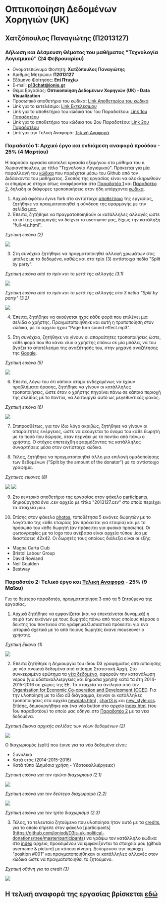 
# Οπτικοποίηση Δεδομένων Χορηγιών (UK)

## Χατζόπουλος Παναγιώτης (Π2013127)

### Δήλωση και Δέσμευση Θέματος του μαθήματος "Τεχνολογία Λογισμικού" (24 Φεβρουαρίου)
* Ονοματεπώνυμο Φοιτητή:  **Χατζόπουλος Παναγιώτης**
* Αριθμός Μητρώου: **Π2013127**
* Εξάμηνο Φοίτησης: **Επί Πτυχίω**
* E-mail: **p13chat@ionio.gr**
* Θέμα Εργασίας: **Οπτικοποίηση Δεδομένων Χορηγιών (UK) - Data Visualization**
* Προσωπικό αποθετήριο του κώδικα: [Link Αποθετηρίου του κώδικα](https://github.com/p13chat/D3js-uk-political-donations)
* Link για το εκτελέσιμο: [Link Εκτελέσιμου](https://p13chat.github.io/D3js-uk-political-donations/)
* Link για το αποθετήριο του κώδικα του 1ου Παραδοτέου: [Link 1ου Παραδοτέου](https://github.com/p13chat/D3js-uk-political-donations/tree/Paradoteo-1)
* Link για το αποθετήριο του κώδικα του 2ου Παραδοτέου: [Link 2ου Παραδοτέου](https://github.com/p13chat/D3js-uk-political-donations/tree/Paradoteo-2)
* Link για την Τελική Αναφορά: [Τελική Αναφορά](https://p13chat.github.io/final)

### Παραδοτέο 1: Αρχικό έργο και ενδιάμεση αναφορά προόδου - 25% (4 Μαρτίου)

Η παρούσα εργασία αποτελεί εργασία εξαμήνου στο μάθημα του κ. Χωριανόπουλου, με τίτλο "Τεχνολογία Λογισμικού". Πρόκειται για μία παραλλαγή του [κώδικα](https://github.com/neilhawkins/d3-uk-political-donations) που παρέχεται μέσω του Github από τον Διδάσκοντα του μαθήματος. Σκοπός της εργασίας είναι να ολοκληρωθούν οι επιμέρους στόχοι όπως αναφέρονται στα [Παραδοτέο 1](https://github.com/ioniodi/D3js-uk-political-donations/issues/16) και [Παραδοτέο 2](https://github.com/ioniodi/D3js-uk-political-donations/issues/17), δηλαδή οι διάφορες τροποποιήσεις στον ήδη υπάρχοντα [κώδικα](https://github.com/ioniodi/D3js-uk-political-donations). 

1) Αρχικά αφότου έγινε fork στο αντίστοιχο [αποθετήριο](https://github.com/ioniodi/D3js-uk-political-donations) της εργασίας,  ζητήθηκε να πραγματοποιηθεί η σύνδεση της εφαρμογής με την σελίδα μας. 
2) Έπειτα, ζητήθηκε να πραγματοποιηθούν οι κατάλληλες αλλαγές ώστε το url της εφαρμογής να δείχνει το username μας, δίχως την κατάληξη "full-viz.html". 

*Σχετική εικόνα (2)*

<img src="https://imgur.com/dIWrA2m.png"/>  


3) Στη συνέχεια ζητήθηκε να πραγματοποιηθεί αλλαγή χρωμάτων στις μπάλες με τα δεδομένα, καθώς και στα τρία (3) αντίστοιχα πεδία "Split by party".

*Σχετική εικόνα από το πρίν και το μετά της αλλαγής (3.1)*

<img src="https://imgur.com/AweFzFv.png"/> 


*Σχετική εικόνα από το πρίν και το μετά της αλλαγής στα 3 πεδία "Split by party" (3.2)*

<img src="https://imgur.com/yB3Uscf.png"/> 


4) Έπειτα, ζητήθηκε να ακούγεται ήχος κάθε φορά που επιλέγει μια σελίδα ο χρήστης. Πραγματοποιήθηκε και αυτή η τροποποίηση στον κώδικα, με το αρχείο ήχου "Page turn sound effect.mp3".

5) Στη συνέχεια, ζητήθηκε να γίνουν οι απαραίτητες τροποποιήσεις ώστε, κάθε φορά που θα κάνει κλικ ο χρήστης επάνω σε μία μπάλα, να του βγάζει το αποτέλεσμα της αναζήτησής του, στην μηχανή αναζήτησης της [Google](https://www.google.com).

*Σχετική εικόνα (5)*

<img src="https://imgur.com/0NIdS6Q.png"/>

6) Έπειτα, λόγω του ότι κάποια άτομα ενδεχομένως να έχουν προβλήματα όρασης, ζητήθηκε να γίνουν οι κατάλληλες τροποποιήσεις, ώστε όταν ο χρήστης πηγαίνει πάνω σε κάποια περιοχή της σελίδας με το ποντίκι, να λειτουργεί αυτό ως μεγεθυντικός φακός.  

*Σχετική εικόνα (6)*

<img src="https://imgur.com/5Uk5Eyr.png"/>

7) Επιπροσθέτως, για τον ίδιο λόγο ακριβώς, ζητήθηκε να γίνουν οι απαραίτητες ενέργειες, ώστε να ακούγεται το όνομα του κάθε δωρητή με το ποσό που δώρησε, όταν περνάει με το ποντίκι από πάνω ο χρήστης. Ο στόχος επετεύχθη εφαρμόζοντας τις κατάλληλες συναρτήσεις μέσα στον αντίστοιχο κώδικα.

8) Τέλος, ζητήθηκε να πραγματοποιηθεί άλλη μια επιλογή ομαδοποίησης των δεδομένων ("Split by the amount of the donator") με το αντίστοιχο γράφημα.

*Σχετικές εικόνες (8)*

<img src="https://imgur.com/rVrJ7Ds.png"/>


<img src="https://imgur.com/xKL9qc2.png"/>


9) Στο κεντρικό αποθετήριο της εργασίας στον φάκελο [participants](https://github.com/ioniodi/D3js-uk-political-donations/tree/master/participants), δημιούργησα ένα .csv αρχείο με τίτλο "2013127.csv" στο οποίο περιέχει τα στοιχεία μου.

10) Επίσης στον φάκελο [photos](https://github.com/ioniodi/D3js-uk-political-donations/tree/master/photos), τοποθέτησα 5 εικόνες δωρητών με το λογότυπο της κάθε εταιρίας (αν πρόκειται για εταιρία) και με το πρόσωπο του κάθε δωρητή (αν πρόκειται για φυσικό πρόσωπο). Οι φωτογραφίες με τα logo που ανέβασα είναι αρχεία τύπου .ico με διαστάσεις 42x42. Οι δωρητές τους οποίους διάλεξα είναι οι εξής:
* Magna Carta Club 
* Bristol Labour Group 
* David Rowland
* Neil Goulden
* Bestway


### Παραδοτέο 2: Tελικό έργο και [Τελική Αναφορά](https://p13chat.github.io/final) - 25% (9 Μαϊου)

Για το δεύτερο παραδοτέο, πραγματοποίησα 3 από τα 5 ζητούμενα της εργασίας.

1) Αρχικά ζητήθηκε να εμφανίζεται (και να επεκτείνεται δυναμικά) η σειρά των εικόνων με τους δωρητές πάνω από τους οποίους πέρασε ο δείκτης του ποντικιού στο γράφημα.Ουσιαστικά πρόκειται για ένα ιστορικό σχετικά με το από ποιους δωρητές έκανε mouseover ο χρήστης.

*Σχετική Εικόνα (1)*

<img src="https://imgur.com/1LCDVLW.png"/>


2) Έπειτα ζητήθηκε η Δημιουργία του ίδιου D3 γραφήματος οπτικοποίησης με νέα ανοικτά δεδομένα από επίσημη Στατιστική Αρχή. Στο συγκεκριμένο ερώτημα τα [νέα δεδομένα](http://www.sharecsv.com/s/41ac20b6c978af0ce092ac5247af66db/WATER_ABSTRACT.csv), αφορούν την κατανάλωση νερού (για υδατοκαλλιεργειες και δημοσια χρηση) κατά τα έτη 2014-2015-2016 σε χώρες της ΕΕ. Τα στοιχεία τα άντλησα από τον [Organisation for Economic Co-operation and Development (OCED](https://data.oecd.org/water/water-withdrawals.htm). 
Για την υλοποίηση με το ίδιο d3 διάγραμμα, έγιναν οι κατάλληλες τροποποιήσεις στα αρχεία [newdata.html](https://github.com/p13chat/D3js-uk-political-donations/blob/gh-pages/newdata.html) , [chart3.js](https://github.com/p13chat/D3js-uk-political-donations/blob/gh-pages/chart3.js) και [new_style.css](https://github.com/p13chat/D3js-uk-political-donations/blob/gh-pages/new_style.css). Επίσης, δημιουργήθηκε και ένα νέο button στο αρχείο [index.html](https://github.com/p13chat/D3js-uk-political-donations/blob/gh-pages/index.html) (του 1ου παραδοτέου) το οποίο μας οδηγεί στο [Παραδοτέο 2](https://p13chat.github.io/D3js-uk-political-donations/newdata.html) με τα νέα δεδομένα.

*Σχετική Εικόνα αρχικής σελίδας των νέων δεδομένων (2)*

<img src="https://imgur.com/Zg8ub8g.png"/>

Ο διαχωρισμός (split) που έγινε για τα νέα δεδομένα είναι:
- Συνολικά
- Κατά ετός (2014-2015-2016)
- Κατά τύπο (Δημόσια χρήση - Υδατοκαλλιέργειες)

*Σχετική εικόνα για τον πρώτο διαχωρισμό (2.1)*

<img src="https://imgur.com/Zg8ub8g.png"/>

*Σχετική εικόνα για τον δεύτερο διαχωρισμό (2.2)*

<img src="https://imgur.com/TLxpN5N.png"/>

*Σχετική εικόνα για τον τρίτο διαχωρισμό (2.3)*

3) Τέλος, το τελευταίο ζητούμενο που υλοποίησα ήταν αυτό με τα [credits](https://ioniodi.github.io/D3js-uk-political-donations/participants/), για το οποίο έπρεπε στον φάκελο [participants] (https://github.com/ioniodi/D3js-uk-political-donations/tree/master/participants) να γράψω τον κατάλληλο κώδικα στο [index](https://github.com/ioniodi/D3js-uk-political-donations/blob/master/participants/index.html) αρχειο, προκειμένου να εμφανίζονται τα στοιχεία μου (github username & picture) με κάποια κίνηση. Δεύσμευσα την περιοχη "position #001" και πραγματοποιήθηκαν οι κατάλληλες αλλαγές στον κώδικα ώστε να πραγματοποιηθεί το ζητούμενο.

*Σχετική οθόνη για τα credit (3)*

<img src="https://media.giphy.com/media/2dmXIquWqBPpEAwBF8/giphy.gif"/>


## Η τελική αναφορά της εργασίας βρίσκεται [εδώ](https://p13chat.github.io/final) 

